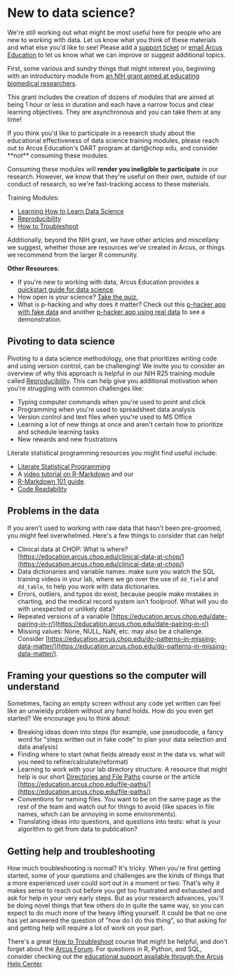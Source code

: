 <!--
link:  https://chop-dbhi-arcus-education-website-assets.s3.amazonaws.com/css/styles.css
script: https://kit.fontawesome.com/83b2343bd4.js
title: Arcus Labs Orientation
-->

# New to data science?

<div class = "important">

We're still working out what might be most useful here for people who are new to working with data.  Let us know what you think of these materials and what else you'd like to see!  Please add a [support ticket](https://support.arcus.chop.edu/servicedesk/customer/portal/6/create/249) or [email Arcus Education](mailto:paytonk@chop.edu) to let us know what we can improve or suggest additional topics.

</div>

First, some various and sundry things that might interest you, beginning with an introductory module from [an NIH grant aimed at educating biomedical researchers](https://www.research.chop.edu/announcements/dbhi-and-drexel-collaborate-to-advance-biomedical-data-science-education).

This grant includes the creation of dozens of modules that are aimed at being 1 hour or less in duration and each have a narrow focus and clear learning objectives.  They are asynchronous and you can take them at any time!

<div class = "warning">
If you think you'd like to participate in a research study about the educational effectiveness of data science training modules, please reach out to Arcus Education's DART program at dart@chop.edu, and consider **not** consuming these modules.

Consuming these modules will **render you ineligible to participate** in our research.  However, we know that they're useful on their own, outside of our conduct of research, so we're fast-tracking access to these materials.

</div>

Training Modules:

* [Learning How to Learn Data Science](https://liascript.github.io/course/?https://raw.githubusercontent.com/arcus/education_modules/main/learning_to_learn/learning_to_learn.md)
* [Reproducibility](https://liascript.github.io/course/?https://raw.githubusercontent.com/arcus/education_modules/main/reproducibility/reproducibility.md)
* [How to Troubleshoot](https://liascript.github.io/course/?https://raw.githubusercontent.com/arcus/education_modules/main/how_to_troubleshoot/how_to_troubleshoot.md)

Additionally, beyond the NIH grant, we have other articles and miscellany we suggest, whether those are resources we've created in Arcus, or things we recommend from the larger R community.

**Other Resources**:

* If you're new to working with data, Arcus Education provides a [quickstart guide for data science](https://education.arcus.chop.edu/guides/data-sci-101/).
* How open is your science? [Take the quiz.](https://plos.org/how-open-is-your-science/)
* What is p-hacking and why does it matter? Check out this [p-hacker app with fake data](https://shinyapps.org/apps/p-hacker/) and another [p-hacker app using real data](https://projects.fivethirtyeight.com/p-hacking/) to see a demonstration.

## Pivoting to data science

Pivoting to a data science methodology, one that prioritizes writing code and using version control, can be challenging!  We invite you to consider an overview of why this approach is helpful in our NIH R25 training module called [Reproducibility](https://liascript.github.io/course/?https://raw.githubusercontent.com/arcus/education_modules/main/reproducibility/reproducibility.md).  This can help give you additional motivation when you're struggling with common challenges like:

- Typing computer commands when you're used to point and click
- Programming when you're used to spreadsheet data analysis
- Version control and text files when you're used to MS Office
- Learning a lot of new things at once and aren't certain how to prioritize and schedule learning tasks
- New rewards and new frustrations

Literate statistical programming resources you might find useful include:

* [Literate Statistical Programming](https://education.arcus.chop.edu/literate-statistical-programming/)
* A [video tutorial on R-Markdown](https://education.arcus.chop.edu/materials/r-markdown/) and our
* [R-Markdown 101 guide](https://education.arcus.chop.edu/rmd-101/).
* [Code Readability](https://education.arcus.chop.edu/readable-code/)

## Problems in the data

If you aren't used to working with raw data that hasn't been pre-groomed, you might feel overwhelmed.  Here's a few things to consider that can help!

- Clinical data at CHOP: What is where? [https://education.arcus.chop.edu/clinical-data-at-chop/](https://education.arcus.chop.edu/clinical-data-at-chop/)
- Data dictionaries and variable names: make sure you watch the SQL training videos in your lab, where we go over the use of `dd_field` and `dd_table`, to help you work with data dictionaries.
- Errors, outliers, and typos do exist, because people make mistakes in charting, and the medical record system isn't foolproof.  What will you do with unexpected or unlikely data?
- Repeated versions of a variable [https://education.arcus.chop.edu/date-pairing-in-r/](https://education.arcus.chop.edu/date-pairing-in-r/)
- Missing values: None, NULL, NaN, etc. may also be a challenge.  Consider [https://education.arcus.chop.edu/do-patterns-in-missing-data-matter/](https://education.arcus.chop.edu/do-patterns-in-missing-data-matter/).


## Framing your questions so the computer will understand

Sometimes, facing an empty screen without any code yet written can feel like an unwieldy problem without any hand holds.  How do you even get started?  We encourage you to think about:

- Breaking ideas down into steps (for example, use pseudocode, a fancy word for "steps written out in fake code" to plan your data selection and data analysis)
- Finding where to start (what fields already exist in the data vs. what will you need to refine/calculate/reformat)
- Learning to work with your lab directory structure.  A resource that might help is our short [Directories and File Paths](https://liascript.github.io/course/?https://raw.githubusercontent.com/arcus/education_modules/main/directories_and_file_paths/directories_and_file_paths.md) course or the article [https://education.arcus.chop.edu/file-paths/](https://education.arcus.chop.edu/file-paths/)
- Conventions for naming files.  You want to be on the same page as the rest of the team and watch out for things to avoid (like spaces in file names, which can be annoying in some environments).
- Translating ideas into questions, and questions into tests: what is your algorithm to get from data to publication?

## Getting help and troubleshooting

How much troubleshooting is normal?  It's tricky.  When you're first getting started, some of your questions and challenges are the kinds of things that a more experienced user could sort out in a moment or two.  That's why it makes sense to reach out before you get too frustrated and exhausted and ask for help in your very early steps. But as your research advances, you'll be doing novel things that few others do in quite the same way, so you can expect to do much more of the heavy lifting yourself.  It could be that no one has yet answered the question of "how do I do this thing", so that asking for and getting help will require a lot of work on your part.

There's a great [How to Troubleshoot](https://liascript.github.io/course/?https://raw.githubusercontent.com/arcus/education_modules/main/how_to_troubleshoot/how_to_troubleshoot.md) course that might be helpful, and don't forget about the [Arcus Forum](https://forum.arcus.chop.edu/).  For questions in R, Python, and SQL, consider checking out the [educational support available through the Arcus Help Center](https://support.arcus.chop.edu/servicedesk/customer/portal/6/group/61).
